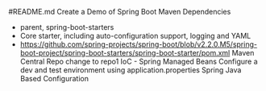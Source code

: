 #README.md
Create a Demo of Spring Boot 
Maven Dependencies 
- parent, spring-boot-starters
- Core starter, including auto-configuration support, logging and YAML
- https://github.com/spring-projects/spring-boot/blob/v2.2.0.M5/spring-boot-project/spring-boot-starters/spring-boot-starter/pom.xml
Maven Central Repo change to repo1
IoC - Spring Managed Beans
Configure a dev and test environment using application.properties
Spring Java Based Configuration